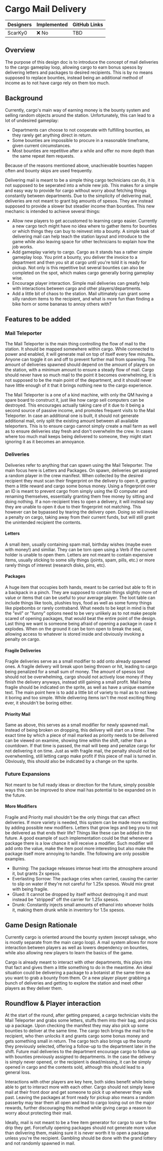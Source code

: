 # Cargo Mail Delivery

| Designers | Implemented | GitHub Links |
|---|---|---|
| ScarKy0 | :x: No | TBD |

## Overview

The purpose of this design doc is to introduce the concept of mail deliveries to the cargo gameplay loop, allowing cargo to earn bonus spesos by delivering letters and packages to desired recipients.
This is by no means supposed to replace bounties, instead being an additional method of income as to not have cargo rely on them too much.

## Background

Currently, cargo's main way of earning money is the bounty system and selling random objects around the station. Unfortunately, this can lead to a lot of undesired gameplay:
- Departments can choose to not cooperate with fulfilling bounties, as they rarely get anything direct in return.
- Some bounties are impossible to procure in a reasonable timeframe, given current circumstances.
- Most bounties are repetitive after a while and offer no more depth than the same repeat item requests.

Because of the reasons mentioned above, unachievable bounties happen often and bounty skips are used frequently.

Delivering mail is meant to be a simple thing cargo technicians can do, it is not supposed to be seperated into a whole new job. This makes for a simple and easy way to provide for cargo without worry about fetching things constantly between departments.
Due to the simplicity of delivering mail, deliveries are not meant to grant big amounts of spesos. They are instead supposed to provide a slower but steadier income than bounties.
This new mechanic is intended to achieve several things:
- Allow new players to get accustomed to learning cargo easier. Currently a new cargo tech might have no idea where to gather items for bounties or which things they can buy to reinvest into a bounty. A simple task of delivering mail can help teach the station layout and introduce to the game while also leaving space for other technicians to explain how the job works.
- Add gameplay variety to cargo. Cargo as it stands has a rather simple gameplay loop. You print a bounty, you deliver the invoice to a department and then you sit at cargo until you're told it is ready for pickup. Not only is this repetitive but several bounties can also be completed on the spot, which makes cargo generally boring gameplay wise.
- Encourage player interaction. Simple mail deliveries can greatly help with interactions between cargo and other players/departments.
- Add a little bit of chaos to the station. Mail ultimately can grant some silly random items to the recipient, and what is more fun than finding a bike horn or some bananas to annoy others with?

## Features to be added

### Mail Teleporter

The Mail Teleporter is the main thing controlling the flow of mail to the station. It should be mapped somewhere within cargo.
While connected to power and enabled, it will generate mail on top of itself every few minutes. Anyone can toggle it on and off to prevent further mail from spawning.
The amount of deliveries spawned should depend on the amount of players on the station, with a minimum amount to ensure a steady flow of mail. Cargo should never have so much mail to the point it becomes overwhelming, it is not supposed to be the main point of the department, and it should never have little enough of it that it brings nothing new to the cargo experience.

The Mail Teleporter is a one of a kind machine, with only the QM having a spare board to construct it, just like how cargo sell computers can be destroyed. This encourages actually taking care of it due to it being a second source of passive income, and promotes frequent visits to the Mail Teleporter. In case an additional one is built, it should not generate additional mail, only split the existing amount between all available teleporters. This is to ensure cargo cannot simply create a mail farm as well as to ensure deliveries stay fresh and don't overwhelm the crew. In cases where too much mail keeps being delivered to someone, they might start ignoring it as it becomes an annoyance.

### Deliveries

Deliveries refer to anything that can spawn using the Mail Teleporter. The main focus here is Letters and Packages.
On spawn, deliveries get assigned a random player in the crew manifest. When collected by the desired recipient they must scan their fingerprint on the delivery to open it, granting them a little reward and cargo some bonus money. Using a fingerprint over an ID is meant to prevent cargo from simply using the ID computer and renaming themselves, essentially granting them free money by sitting and doing nothing.
If a non-recipient tries to open a delivery, it will instead say they are unable to open it due to their fingerprint not matching. This however can be bypassed by tearing the delivery open. Doing so will invoke a penalty on cargo, taking away from their current funds, but will still grant the unintended recipient the contents.

#### Letters

A small item, usually containing spam mail, birthday wishes (maybe even with money!) and similiar.
They can be torn open using a Verb if the current holder is unable to open them.
Letters are not meant to contain expensive items, usually sticking to some silly things (joints, spam, pills, etc.) or more rarely things of interest (research disks, pins, etc).

#### Packages

A huge item that occupies both hands, meant to be carried but able to fit in a backpack in a pinch. They are supposed to contain things slightly more of value or items that can be useful to your average player. The loot table can include things like tools, plushies toys, food as well as some funny things like pipebombs or rarely contraband. What needs to be kept in mind is that the "evil" or "funny" options need to be very unlikely as to not make people scared of opening packages, that would beat the entire point of the design. Last thing we want is someone being afraid of opening a package in case it explodes.
When on the ground it can be torn open to break the seal, allowing access to whatever is stored inside and obviously invoking a penalty on cargo.

#### Fragile Deliveries

Fragile deliveries serve as a small modifier to add onto already spawned ones. A fragile delivery will break upon being thrown or hit, leading to cargo being penalized for a small sum of money. The amount of spesos lost should not be overwhelming, cargo should not actively lose money if they finish the delivery anyways, instead still gaining a small profit. Mail being fragile should be indicated on the sprite, as well as have a unique examine text.
The main point here is to add a little bit of variety to mail as to not keep it boring and too simple. While delivering items isn't the most exciting thing ever, it shouldn't be boring either.

#### Priority Mail

Same as above, this serves as a small modifier for newly spawned mail. Instead of being broken on dropping, this delivery will start on a timer.
The exact time by which a piece of mail marked as priority needs to be delivered can be viewed on examine, showing time within the shift, rather than a countdown. If that time is passed, the mail will beep and penalize cargo for not delivering it on time. Just as with fragile mail, the penalty should not be overwhemling, still letting cargo make profit if this piece of mail is turned in.
Obviously, this should also be indicated by a change on the sprite.

### Future Expansions

Not meant to be full ready ideas or direction for the future, simply possible ways this can be improved to show mail has potential to be expanded on in the future.

#### More Modifiers

Fragile and Priority mail shouldn't be the only things that can affect deliveries. If more variety is needed, this system can be made more exciting by adding possible new modifiers. Letters that grow legs and beg you to not be delivered as that ends their life? Things like these can be added in the future.
A good example of such implementation could be that whenever a package there is a low chance it will receive a modifier. Such modifier will add onto the value, make the item pool more interesting but also make the package itself more annoying to handle. The following are only possible examples.
- Burning: The package releases intense heat into the atmosphere around it, but grants 2x spesos.
- Everlasting Sorrow: The package cries when carried, causing the carrier to slip on water if they're not careful for 1.25x spesos. Would mix great with being fragile.
- Glued: It cannot be dropped by itself without destroying it and must instead be "stripped" off the carrier for 1.25x spesos.
- Drunk: Constantly injects small amounts of ethanol into whoever holds it, making them drunk while in inventory for 1.5x spesos.

## Game Design Rationale

Currently cargo is oriented around the bounty system (except salvage, who is mostly separate from the main cargo loop). A mail system allows for more interaction between players as well as lowers dependency on bounties, while also allowing new players to learn the basics of the game.

Cargo is already meant to interact with other departments, this plays into that fact and gives them a little something to do in the meantime. An ideal situation could be delivering a package to a botanist at the same time as you want to grab a bounty from them. Or a new player player grabbing a bunch of deliveries and getting to explore the station and meet other players as they deliver them.

## Roundflow & Player interaction

At the start of the round, after getting prepared, a cargo technician visits the Mail Teleporter and grabs some letters, stuffs them into their bag, and picks up a package. Upon checking the manifest they may also pick up some bounties to deliver at the same time. The cargo tech brings the mail to the recipient, who then unlocks it and grants cargo some bonus money and gets something small in return. The cargo tech also brings up the bounty they previously selected, offering a follow-up to the department later in the shift. Future mail deliveries to the department encourage cargo to follow up with bounties previously assigned to departments.
In the case the delivery is simply never opened, or the recipient is dead/missing, it can be simply opened in cargo and the contents sold, although this should lead to a general loss.

Interactions with other players are key here, both sides benefit while being able to get to interact more with each other. Cargo should not simply leave mail at their front door and get someone to pick it up whenever they walk past. Leaving the packages at front ready for pickup also means a random passerby may tear them all open and lead to cargo losing out on the major rewards, further discouraging this method while giving cargo a reason to worry about protecting their mail.

Ideally, mail is not meant to be a free item generator for cargo to use to flex drip they get. Forcefully opening packages should not generate more value than delivering them, making sure it is never worth it to open a package unless you're the recipient. Gambling should be done with the grand lottery and not randomly spawned in mail. 